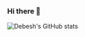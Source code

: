 ### Hi there 👋
![Debesh's GitHub stats](https://github-readme-stats.vercel.app/api?username=DebeshJha&show_icons=true&theme=radical)  
